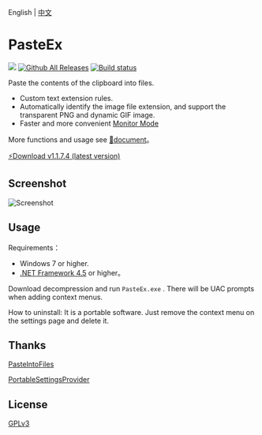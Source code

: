 English | [中文](https://github.com/huiyadanli/PasteEx/blob/master/README_CN.md)

# PasteEx
[![](https://img.shields.io/badge/platform-windows-lightgrey.svg?style=flat-square)](https://www.microsoft.com/download/details.aspx?id=30653)
[![Github All Releases](https://img.shields.io/github/downloads/huiyadanli/PasteEx/total.svg?style=flat-square)](https://github.com/huiyadanli/PasteEx/releases)
[![Build status](https://img.shields.io/appveyor/ci/huiyadanli/pasteex.svg?style=flat-square)](https://ci.appveyor.com/project/huiyadanli/pasteex)


Paste the contents of the clipboard into files.

* Custom text extension rules.
* Automatically identify the image file extension, and support the transparent PNG and dynamic GIF image.
* Faster and more convenient [Monitor Mode](https://github.com/huiyadanli/PasteEx/wiki#%E7%9B%91%E5%90%AC%E6%A8%A1%E5%BC%8F)

More functions and usage see [:blue_book:document](https://github.com/huiyadanli/PasteEx/wiki)。

[:zap:Download v1.1.7.4 (latest version)](https://github.com/huiyadanli/PasteEx/releases/download/1.1.7.4/PasteEx.v1.1.7.4.zip)

## Screenshot
![Screenshot](https://raw.githubusercontent.com/huiyadanli/PasteEx/master/Screenshot/Screenshot.png)

## Usage

Requirements：

* Windows 7 or higher.
* [.NET Framework 4.5](https://www.microsoft.com/zh-cn/download/details.aspx?id=30653) or higher。

Download decompression and run `PasteEx.exe` . There will be UAC prompts when adding context menus.

How to uninstall: It is a portable software. Just remove the context menu on the settings page and delete it.

## Thanks
[PasteIntoFiles](https://github.com/EslaMx7/PasteIntoFiles)

[PortableSettingsProvider](https://github.com/crdx/PortableSettingsProvider)

## License
[GPLv3](https://github.com/huiyadanli/PasteEx/blob/master/LICENSE)